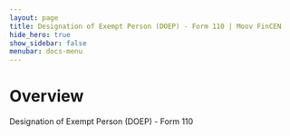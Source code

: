 ```yaml
---
layout: page
title: Designation of Exempt Person (DOEP) - Form 110 | Moov FinCEN
hide_hero: true
show_sidebar: false
menubar: docs-menu
---
```


# Overview

Designation of Exempt Person (DOEP) - Form 110
